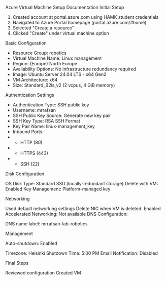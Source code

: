 Azure Virtual Machine Setup Documentation
Initial Setup

1. Created account at portal.azure.com using HAMK student credentials
2. Navigated to Azure Portal homepage (portal.azure.com/#home)
3. Selected "Create a resource"
4. Clicked "Create" under virtual machine option

Basic Configuration

* Resource Group: robotics
* Virtual Machine Name: Linux management
* Region: (Europe) North Europe
* Availability Options: No infrastructure redundancy required
* Image: Ubuntu Server 24.04 LTS - x64 Gen2
* VM Architecture: x64
* Size: Standard_B2ls_v2 (2 vcpus, 4 GiB memory)

Authentication Settings

* Authentication Type: SSH public key
* Username: mrrafsan
* SSH Public Key Source: Generate new key pair
* SSH Key Type: RSA SSH Format
* Key Pair Name: linux-management_key
* Inbound Ports:
* * HTTP (80)
* * HTTPS (443)
* * SSH (22)



Disk Configuration

OS Disk Type: Standard SSD (locally-redundant storage)
Delete with VM: Enabled
Key Management: Platform-managed key

Networking

Used default networking settings
Delete NIC when VM is deleted: Enabled
Accelerated Networking: Not available
DNS Configuration:

DNS name label: mrrafsan-lab-robotics



Management

Auto-shutdown: Enabled

Timezone: Helsinki
Shutdown Time: 5:00 PM
Email Notification: Disabled



Final Steps

Reviewed configuration
Created VM